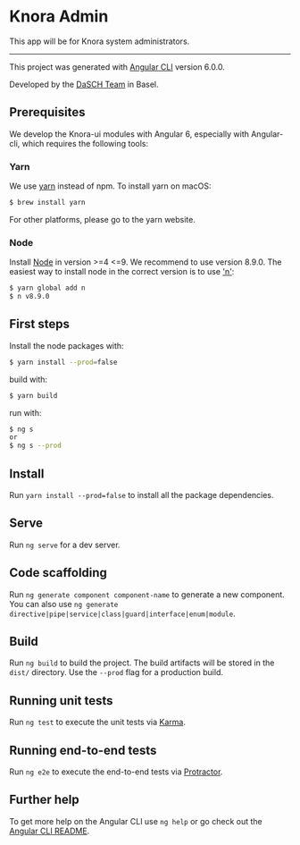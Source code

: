 # Knora Admin

This app will be for Knora system administrators.

---

This project was generated with [Angular CLI](https://github.com/angular/angular-cli) version 6.0.0.

Developed by the [DaSCH Team](https://dasch.swiss) in Basel.

## Prerequisites

We develop the Knora-ui modules with Angular 6, especially with Angular-cli, which requires the following tools:

### Yarn
We use [yarn](https://yarnpkg.com/en/) instead of npm. To install yarn on macOS:

```bash
$ brew install yarn
```

For other platforms, please go to the yarn website.


### Node
Install [Node](https://nodejs.org/en/download/) in version >=4 <=9. We recommend to use version 8.9.0. The easiest way to install node
in the correct version is to use ['n'](https://github.com/tj/n):

 ```bash
 $ yarn global add n
 $ n v8.9.0
 ```

## First steps

Install the node packages with:
```bash
$ yarn install --prod=false
```

build with:

```bash
$ yarn build
```

run with:

```bash
$ ng s
or
$ ng s --prod
```


## Install
Run `yarn install --prod=false` to install all the package dependencies.

## Serve

Run `ng serve` for a dev server. 

## Code scaffolding

Run `ng generate component component-name` to generate a new component. You can also use `ng generate directive|pipe|service|class|guard|interface|enum|module`.

## Build

Run `ng build` to build the project. The build artifacts will be stored in the `dist/` directory. Use the `--prod` flag for a production build.

## Running unit tests

Run `ng test` to execute the unit tests via [Karma](https://karma-runner.github.io).

## Running end-to-end tests

Run `ng e2e` to execute the end-to-end tests via [Protractor](http://www.protractortest.org/).

## Further help

To get more help on the Angular CLI use `ng help` or go check out the [Angular CLI README](https://github.com/angular/angular-cli/blob/master/README.md).

